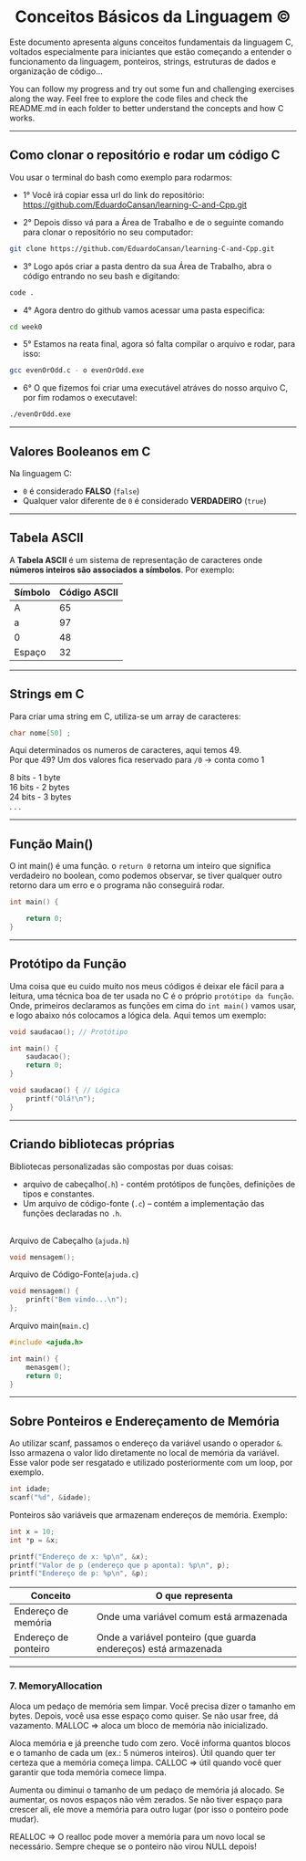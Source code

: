 # <center>Conceitos Básicos da Linguagem ©️<center>

Este documento apresenta alguns conceitos fundamentais da linguagem C, voltados especialmente para iniciantes que estão começando a entender o funcionamento da linguagem, ponteiros, strings, estruturas de dados e organização de código...

You can follow my progress and try out some fun and challenging exercises along the way. Feel free to explore the code files and check the README.md in each folder to better understand the concepts and how C works.

---

## Como clonar o repositório e rodar um código C
Vou usar o terminal do bash como exemplo para rodarmos:<br>

- 1° Você irá copiar essa url do link do repositório: https://github.com/EduardoCansan/learning-C-and-Cpp.git

- 2° Depois disso vá para a Área de Trabalho e de o seguinte comando para clonar o repositório no seu computador:

```bash
git clone https://github.com/EduardoCansan/learning-C-and-Cpp.git
```
- 3° Logo após criar a pasta dentro da sua Área de Trabalho, abra o código entrando no seu bash e digitando:

```bash
code .
```
- 4° Agora dentro do github vamos acessar uma pasta especifica:
```bash
cd week0
```
- 5° Estamos na reata final, agora só falta compilar o arquivo e rodar, para isso:
```bash
gcc evenOrOdd.c - o evenOrOdd.exe
```
- 6° O que fizemos foi criar uma executável atráves do nosso arquivo C, por fim rodamos o executavel:
```bash
./evenOrOdd.exe
```
---

## Valores Booleanos em C

Na linguagem C:

- `0` é considerado **FALSO** (`false`)
- Qualquer valor diferente de `0` é considerado **VERDADEIRO** (`true`)

---

## Tabela ASCII

A **Tabela ASCII** é um sistema de representação de caracteres onde **números inteiros são associados a símbolos**. Por exemplo:

| Símbolo | Código ASCII |
|---------|---------------|
| A       | 65            |
| a       | 97            |
| 0       | 48            |
| Espaço  | 32            |

---

## Strings em C

Para criar uma string em C, utiliza-se um array de caracteres:

```c
char nome[50] ;
```

Aqui determinados os numeros de caracteres, aqui temos 49.<br>
Por que 49? Um dos valores fica reservado para `/0` -> conta como 1

8 bits - 1 byte<br>
16 bits - 2 bytes<br>
24 bits - 3 bytes<br>
. . . 

---

## Função Main()

O int main() é uma função. o `return 0` retorna um inteiro que significa verdadeiro no boolean, como podemos observar, se tiver qualquer outro retorno dara um erro e o programa não conseguirá rodar.

```c
int main() {

    return 0;
}
```

---

## Protótipo da Função

Uma coisa que eu cuido muito nos meus códigos é deixar ele fácil para a leitura, uma técnica boa de ter usada no C é o próprio `protótipo da função`. Onde, primeiros declaramos as funções em cima do `int main()` vamos usar, e logo abaixo nós colocamos a lógica dela. Aqui temos um exemplo:

```c
void saudacao(); // Protótipo

int main() {
    saudacao();
    return 0;
}

void saudacao() { // Lógica
    printf("Olá!\n");
}
```

---

## Criando bibliotecas próprias

Bibliotecas personalizadas são compostas por duas coisas:
- arquivo de cabeçalho(`.h`) - contém protótipos de funções, definições de tipos e constantes.
- Um arquivo de código-fonte (`.c`) – contém a implementação das funções declaradas no `.h`.

<br>Arquivo de Cabeçalho (`ajuda.h`)

```c
void mensagem();
```
Arquivo de Código-Fonte(`ajuda.c`)

```c
void mensagem() {
    prinft("Bem vindo...\n");
};
```

Arquivo main(`main.c`)
```c
#include <ajuda.h>

int main() {
    menasgem();
    return 0;
}
```
---

## Sobre Ponteiros e Endereçamento de Memória

Ao utilizar scanf, passamos o endereço da variável usando o operador `&`. Isso armazena o valor lido diretamente no local de memória da variável. Esse valor pode ser resgatado e utilizado posteriormente com um loop, por exemplo.

```c
int idade;
scanf("%d", &idade);
```

Ponteiros são variáveis que armazenam endereços de memória. Exemplo:

```c
int x = 10;
int *p = &x;

printf("Endereço de x: %p\n", &x);
printf("Valor de p (endereço que p aponta): %p\n", p);
printf("Endereço de p: %p\n", &p);

```

| Conceito | O que representa |
|----------|------------------|
| Endereço de memória        | 	Onde uma variável comum está armazenada                   |
| Endereço de ponteiro	     | Onde a variável ponteiro (que guarda endereços) está armazenada            


--- 

### 7. MemoryAllocation

Aloca um pedaço de memória sem limpar. Você precisa dizer o tamanho em bytes. 
Depois, você usa esse espaço como quiser. Se não usar free, dá vazamento.
MALLOC => aloca um bloco de memória não inicializado.

Aloca memória e já preenche tudo com zero. Você informa quantos blocos e o tamanho de cada um (ex.: 5 números inteiros).
Útil quando quer ter certeza que a memória começa limpa.
CALLOC => útil quando você quer garantir que toda memória comece limpa.

Aumenta ou diminui o tamanho de um pedaço de memória já alocado. Se aumentar, os novos espaços não vêm zerados. 
Se não tiver espaço para crescer ali, ele move a memória para outro lugar (por isso o ponteiro pode mudar).

REALLOC => O realloc pode mover a memória para um novo local se necessário. Sempre cheque se o ponteiro não virou NULL depois!